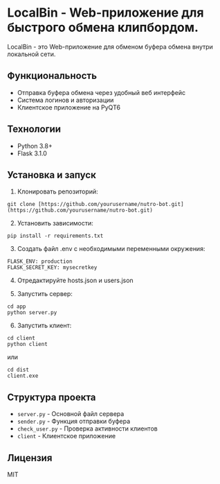 # LocalBin - Web-приложение для быстрого обмена клипбордом.

LocalBin - это Web-приложение для обменом буфера обмена внутри локальной сети.

## Функциональность

- Отправка буфера обмена через удобный веб интерфейс
- Система логинов и авторизации
- Клиентское приложение на PyQT6

## Технологии

- Python 3.8+
- Flask  3.1.0

## Установка и запуск

1. Клонировать репозиторий:
```
git clone [https://github.com/yourusername/nutro-bot.git](https://github.com/yourusername/nutro-bot.git)
```

2. Установить зависимости:
```
pip install -r requirements.txt
```

3. Создать файл .env с необходимыми переменными окружения:
```
FLASK_ENV: production
FLASK_SECRET_KEY: mysecretkey
```

4. Отредактируйте hosts.json и users.json

5. Запустить сервер:
```
cd app
python server.py
```
6. Запустить клиент:
```
cd client
python client
```
или

```
cd dist
client.exe
```

## Структура проекта

- `server.py` - Основной файл сервера
- `sender.py` - Функция отправки буфера
- `check_user.py` - Проверка активности клиентов
- `client` - Клиентское приложение

## Лицензия

MIT 
